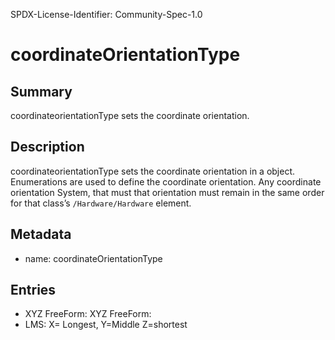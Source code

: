 SPDX-License-Identifier: Community-Spec-1.0

# coordinateOrientationType

## Summary

coordinateorientationType sets the coordinate orientation. 

## Description

coordinateorientationType sets the coordinate orientation in a object.  Enumerations are used to define the coordinate orientation.
Any coordinate orientation System, that must that orientation must remain in the same order for that class’s `/Hardware/Hardware` element. 

## Metadata

- name: coordinateOrientationType

## Entries

- XYZ FreeForm:  XYZ FreeForm: 
- LMS: X= Longest, Y=Middle  Z=shortest 


